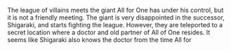 The league of villains meets the giant All for One has under his control, but it is not a friendly meeting. The giant is very disappointed in the successor, Shigaraki, and starts fighting the league. However, they are teleported to a secret location where a doctor and old partner of All of One resides. It seems like Shigaraki also knows the doctor from the time All for 